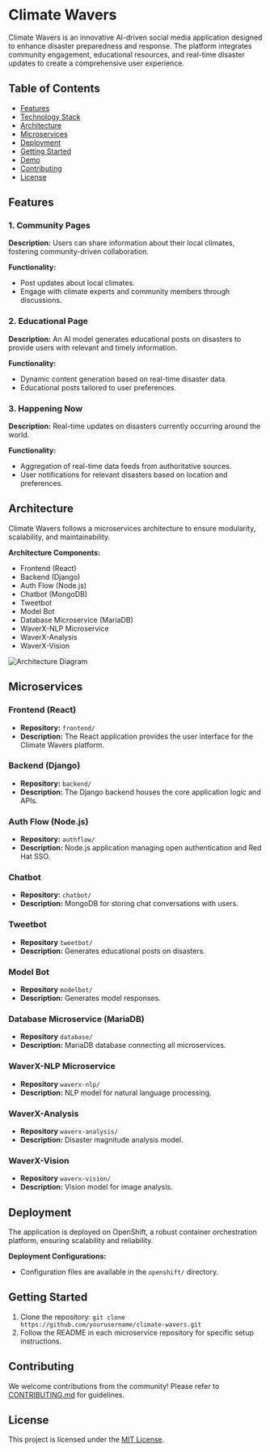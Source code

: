 # Climate Wavers

Climate Wavers is an innovative AI-driven social media application designed to enhance disaster preparedness and response. The platform integrates community engagement, educational resources, and real-time disaster updates to create a comprehensive user experience.

## Table of Contents
- [Features](#features)
- [Technology Stack](#technology-stack)
- [Architecture](#architecture)
- [Microservices](#microservices)
- [Deployment](#deployment)
- [Getting Started](#getting-started)
- [Demo](#demo)
- [Contributing](#contributing)
- [License](#license)

## Features

### 1. Community Pages

**Description:** Users can share information about their local climates, fostering community-driven collaboration.

**Functionality:**
- Post updates about local climates.
- Engage with climate experts and community members through discussions.

### 2. Educational Page

**Description:** An AI model generates educational posts on disasters to provide users with relevant and timely information.

**Functionality:**
- Dynamic content generation based on real-time disaster data.
- Educational posts tailored to user preferences.

### 3. Happening Now

**Description:** Real-time updates on disasters currently occurring around the world.

**Functionality:**
- Aggregation of real-time data feeds from authoritative sources.
- User notifications for relevant disasters based on location and preferences.

## Architecture

Climate Wavers follows a microservices architecture to ensure modularity, scalability, and maintainability.

**Architecture Components:**
- Frontend (React)
- Backend (Django)
- Auth Flow (Node.js)
- Chatbot (MongoDB)
- Tweetbot
- Model Bot
- Database Microservice (MariaDB)
- WaverX-NLP Microservice
- WaverX-Analysis
- WaverX-Vision

![Architecture Diagram](./docs/architecture-diagram.png)

## Microservices

### Frontend (React)

- **Repository:** `frontend/`
- **Description:** The React application provides the user interface for the Climate Wavers platform.

### Backend (Django)

- **Repository:** `backend/`
- **Description:** The Django backend houses the core application logic and APIs.

### Auth Flow (Node.js)

- **Repository:** `authflow/`
- **Description:** Node.js application managing open authentication and Red Hat SSO.

### Chatbot

- **Repository:** `chatbot/`
- **Description:** MongoDB for storing chat conversations with users.

### Tweetbot

- **Repository** `tweetbot/`
- **Description:** Generates educational posts on disasters.

### Model Bot

- **Repository** `modelbot/`
- **Description:** Generates model responses.

### Database Microservice (MariaDB)

- **Repository** `database/`
- **Description:** MariaDB database connecting all microservices.

### WaverX-NLP Microservice

- **Repository** `waverx-nlp/`
- **Description:** NLP model for natural language processing.

### WaverX-Analysis

- **Repository** `waverx-analysis/`
- **Description:** Disaster magnitude analysis model.

### WaverX-Vision

- **Repository** `waverx-vision/`
- **Description:** Vision model for image analysis.

## Deployment

The application is deployed on OpenShift, a robust container orchestration platform, ensuring scalability and reliability.

**Deployment Configurations:**
- Configuration files are available in the `openshift/` directory.

## Getting Started

1. Clone the repository: `git clone https://github.com/yourusername/climate-wavers.git`
2. Follow the README in each microservice repository for specific setup instructions.

## Contributing

We welcome contributions from the community! Please refer to [CONTRIBUTING.md](CONTRIBUTING.md) for guidelines.

## License

This project is licensed under the [MIT License](LICENSE).
